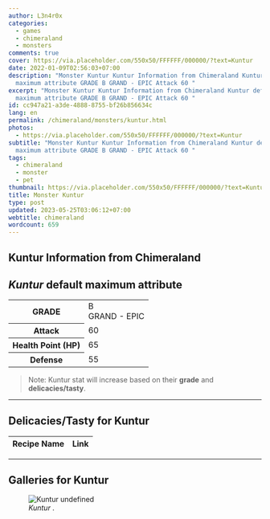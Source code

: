 ```yaml
---
author: L3n4r0x
categories:
  - games
  - chimeraland
  - monsters
comments: true
cover: https://via.placeholder.com/550x50/FFFFFF/000000/?text=Kuntur
date: 2022-01-09T02:56:03+07:00
description: "Monster Kuntur Kuntur Information from Chimeraland Kuntur default
  maximum attribute GRADE B GRAND - EPIC Attack 60 "
excerpt: "Monster Kuntur Kuntur Information from Chimeraland Kuntur default
  maximum attribute GRADE B GRAND - EPIC Attack 60 "
id: cc947a21-a3de-4888-8755-bf26b856634c
lang: en
permalink: /chimeraland/monsters/kuntur.html
photos:
  - https://via.placeholder.com/550x50/FFFFFF/000000/?text=Kuntur
subtitle: "Monster Kuntur Kuntur Information from Chimeraland Kuntur default
  maximum attribute GRADE B GRAND - EPIC Attack 60 "
tags:
  - chimeraland
  - monster
  - pet
thumbnail: https://via.placeholder.com/550x50/FFFFFF/000000/?text=Kuntur
title: Monster Kuntur
type: post
updated: 2023-05-25T03:06:12+07:00
webtitle: chimeraland
wordcount: 659
---
```


<link
  rel="stylesheet"
  href="https://rawcdn.githack.com/dimaslanjaka/Web-Manajemen/870a349/css/bootstrap-5-3-0-alpha3-wrapper.css"
/>
<section id="bootstrap-wrapper">
  <div data-bs-theme="dark">
    <h2>Kuntur Information from Chimeraland</h2>
    <h2 id="attribute"><i>Kuntur</i> default maximum attribute</h2>
    <div class="row">
      <div class="col mb-2">
        <div class="card">
          <div class="card-body">
            <table>
              <tr>
                <th>GRADE</th>
                <td>B <br /><span class="text-purple">GRAND - EPIC</span></td>
              </tr>
              <tr>
                <th>Attack</th>
                <td>60</td>
              </tr>
              <tr>
                <th>Health Point (HP)</th>
                <td>65</td>
              </tr>
              <tr>
                <th>Defense</th>
                <td>55</td>
              </tr>
            </table>
          </div>
        </div>
      </div>
    </div>
    <blockquote class="bd-callout bd-callout-warning">
      Note: Kuntur stat will increase based on their <b>grade</b> and
      <b>delicacies/tasty</b>.
    </blockquote>
    <hr />
    <h2 id="delicacies">Delicacies/Tasty for Kuntur</h2>
    <div class="card">
      <div class="card-body">
        <div class="table-responsive">
          <table class="table table-striped">
            <thead>
              <tr>
                <th>Recipe Name</th>
                <th>Link</th>
              </tr>
            </thead>
            <tbody></tbody>
          </table>
        </div>
      </div>
    </div>
    <hr />
    <div id="gallery">
      <h2>Galleries for Kuntur</h2>
      <div class="row">
        <div class="col-lg-6 col-12">
          <figure>
            <img
              src="https://www.webmanajemen.com/undefined"
              alt="Kuntur undefined"
            />
            <figcaption style="word-wrap: break-word">
              <i>Kuntur</i> .
            </figcaption>
          </figure>
        </div>
      </div>
    </div>
  </div>
</section>